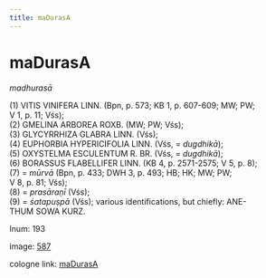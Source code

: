 ```yaml
---
title: maDurasA
---
```


# maDurasA

<i>madhurasā</i>  <div n="P" />(1) <bot>VITIS VINIFERA LINN.</bot> (Bpn, p. 573; KB 1, p. 607-609; MW; PW; <div n="lb" />V 1, p. 11; Vśs); <div n="P" />(2) <bot>GMELINA ARBOREA ROXB.</bot> (MW; PW; Vśs); <div n="P" />(3) <bot>GLYCYRRHIZA GLABRA LINN.</bot> (Vśs); <div n="P" />(4) <bot>EUPHORBIA HYPERICIFOLIA LINN.</bot> (Vśs, = <i>dugdhikā</i>); <div n="P" />(5) <bot>OXYSTELMA ESCULENTUM R. BR.</bot> (Vśs, = <i>dugdhikā</i>); <div n="P" />(6) <bot>BORASSUS FLABELLIFER LINN.</bot> (KB 4, p. 2571-2575; V 5, p. 8); <div n="P" />(7) = <i>mūrvā</i> (Bpn, p. 433; DWH 3, p. 493; HB; HK; MW; PW; <div n="lb" />V 8, p. 81; Vśs); <div n="P" />(8) = <i>prasāraṇī</i> (Vśs); <div n="P" />(9) = <i>śatapuṣpā</i> (Vśs); various identifications, but chiefly: <bot>ANE- <div n="lb" />THUM SOWA KURZ.</bot>

lnum: 193

image: [587](https://www.sanskrit-lexicon.uni-koeln.de/scans/csl-apidev/servepdf.php?dict=snp&page=587)

cologne link: [maDurasA](https://sanskrit-lexicon.uni-koeln.de/scans/csl-apidev/getword.php?dict=snp&key=maDurasA)

